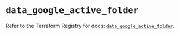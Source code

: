# `data_google_active_folder`

Refer to the Terraform Registry for docs: [`data_google_active_folder`](https://registry.terraform.io/providers/hashicorp/google/5.30.0/docs/data-sources/active_folder).
